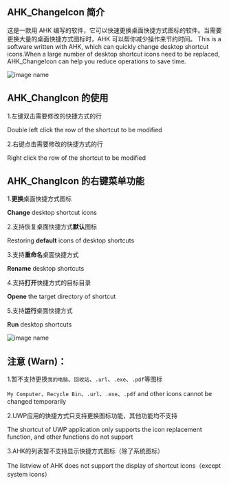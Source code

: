 ## AHK_ChangeIcon 简介

这是一款用 AHK 编写的软件，它可以快速更换桌面快捷方式图标的软件。当需要更换大量的桌面快捷方式图标时，AHK 可以帮你减少操作来节约时间。
This is a software written with AHK, which can quickly change desktop shortcut icons.When a large number of desktop shortcut icons need to be replaced, AHK_ChangeIcon can help you reduce operations to save time.


![image name](https://raw.githubusercontent.com/iKineticate/AHK_ChangeIcon/main/Picture/AHK_ChangIcon_1.png)

## AHK_ChangIcon 的使用

1.左键双击需要修改的快捷方式的行

Double left click the row of the shortcut to be modified

2.右键点击需要修改的快捷方式的行

Right click the row of the shortcut to be modified

## AHK_ChangIcon 的右键菜单功能

1.**更换**桌面快捷方式图标

**Change** desktop shortcut icons

2.支持恢复桌面快捷方式**默认**图标

Restoring **default** icons of desktop shortcuts

3.支持**重命名**桌面快捷方式

**Rename** desktop shortcuts

4.支持**打开**快捷方式的目标目录

**Opene** the target directory of shortcut

5.支持**运行**桌面快捷方式

**Run** desktop shortcuts


![image name](https://raw.githubusercontent.com/iKineticate/AHK_ChangeIcon/main/Picture/AHK_ChangIcon_2.png)
## 注意 (Warn)：

1.暂不支持更换`我的电脑`、`回收站`、`.url`、`.exe`、`.pdf`等图标

`My Computer`、`Recycle Bin`、`.url`、`.exe`、`.pdf` and other icons cannot be changed temporarily

2.UWP应用的快捷方式只支持更换图标功能，其他功能均不支持

The shortcut of UWP application only supports the icon replacement function, and other functions do not support

3.AHK的列表暂不支持显示快捷方式图标（除了系统图标）

The listview of AHK does not support the display of shortcut icons（except system icons）

